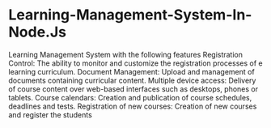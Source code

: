 # Learning-Management-System-In-Node.Js
Learning Management System with the following features 	Registration Control: The ability to monitor and customize the registration processes of e learning curriculum.	Document Management: Upload and management of documents containing curricular content.	Multiple device access: Delivery of course content over web-based interfaces such as desktops, phones or tablets. 	Course calendars: Creation and publication of course schedules, deadlines and tests.	Registration of new courses: Creation of new courses and register the students
